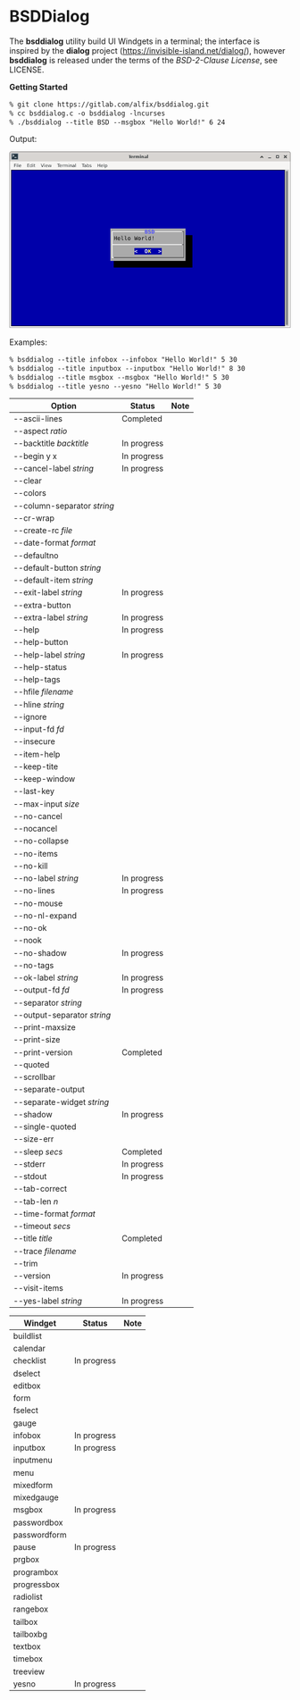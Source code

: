 # BSDDialog

The **bsddialog** utility build UI Windgets in a terminal; the interface is
inspired by the **dialog** project (https://invisible-island.net/dialog/),
however **bsddialog** is released under the terms of the *BSD-2-Clause License*,
see LICENSE.

**Getting Started**

```
% git clone https://gitlab.com/alfix/bsddialog.git
% cc bsddialog.c -o bsddialog -lncurses
% ./bsddialog --title BSD --msgbox "Hello World!" 6 24
```
Output:

![screenshot](screenshot.png)  


Examples:
```
% bsddialog --title infobox --infobox "Hello World!" 5 30
% bsddialog --title inputbox --inputbox "Hello World!" 8 30
% bsddialog --title msgbox --msgbox "Hello World!" 5 30
% bsddialog --title yesno --yesno "Hello World!" 5 30
```


|  Option                      | Status      | Note                            |
| ---------------------------- | ----------- | ------------------------------- |
| --ascii-lines                | Completed   |                                 |
| --aspect *ratio*             |             |                                 |
| --backtitle *backtitle*      | In progress |                                 |
| --begin y x                  | In progress |                                 |
| --cancel-label *string*      | In progress |                                 |
| --clear                      |             |                                 |
| --colors                     |             |                                 |
| --column-separator *string*  |             |                                 |
| --cr-wrap                    |             |                                 |
| --create-rc *file*           |             |                                 |
| --date-format *format*       |             |                                 |
| --defaultno                  |             |                                 |
| --default-button *string*    |             |                                 |
| --default-item *string*      |             |                                 |
| --exit-label *string*        | In progress |                                 |
| --extra-button               |             |                                 |
| --extra-label *string*       | In progress |                                 |
| --help                       | In progress |                                 |
| --help-button                |             |                                 |
| --help-label *string*        | In progress |                                 |
| --help-status                |             |                                 |
| --help-tags                  |             |                                 |
| --hfile *filename*           |             |                                 |
| --hline *string*             |             |                                 |
| --ignore                     |             |                                 |
| --input-fd *fd*              |             |                                 |
| --insecure                   |             |                                 |
| --item-help                  |             |                                 |
| --keep-tite                  |             |                                 |
| --keep-window                |             |                                 |
| --last-key                   |             |                                 |
| --max-input *size*           |             |                                 |
| --no-cancel                  |             |                                 |
| --nocancel                   |             |                                 |
| --no-collapse                |             |                                 |
| --no-items                   |             |                                 |
| --no-kill                    |             |                                 |
| --no-label *string*          | In progress |                                 |
| --no-lines                   | In progress |                                 |
| --no-mouse                   |             |                                 |
| --no-nl-expand               |             |                                 |
| --no-ok                      |             |                                 |
| --nook                       |             |                                 |
| --no-shadow                  | In progress |                                 |
| --no-tags                    |             |                                 |
| --ok-label *string*          | In progress |                                 |
| --output-fd *fd*             | In progress |                                 |
| --separator *string*         |             |                                 |
| --output-separator *string*  |             |                                 |
| --print-maxsize              |             |                                 |
| --print-size                 |             |                                 |
| --print-version              | Completed   |                                 |
| --quoted                     |             |                                 |
| --scrollbar                  |             |                                 |
| --separate-output            |             |                                 |
| --separate-widget *string*   |             |                                 |
| --shadow                     | In progress |                                 |
| --single-quoted              |             |                                 |
| --size-err                   |             |                                 |
| --sleep *secs*               | Completed   |                                 |
| --stderr                     | In progress |                                 |
| --stdout                     | In progress |                                 |
| --tab-correct                |             |                                 |
| --tab-len *n*                |             |                                 |
| --time-format *format*       |             |                                 |
| --timeout *secs*             |             |                                 |
| --title *title*              | Completed   |                                 |
| --trace *filename*           |             |                                 |
| --trim                       |             |                                 |
| --version                    | In progress |                                 |
| --visit-items                |             |                                 |
| --yes-label *string*         | In progress |                                 |


| Windget      | Status      | Note                                            |
|------------- | ----------- | ----------------------------------------------- |
| buildlist    |             |                                                 |
| calendar     |             |                                                 |
| checklist    | In progress |                                                 |
| dselect      |             |                                                 |
| editbox      |             |                                                 |
| form         |             |                                                 |
| fselect      |             |                                                 |
| gauge        |             |                                                 |
| infobox      | In progress |                                                 |
| inputbox     | In progress |                                                 |
| inputmenu    |             |                                                 |
| menu         |             |                                                 |
| mixedform    |             |                                                 |
| mixedgauge   |             |                                                 |
| msgbox       | In progress |                                                 |
| passwordbox  |             |                                                 |
| passwordform |             |                                                 |
| pause        | In progress |                                                 |
| prgbox       |             |                                                 |
| programbox   |             |                                                 |
| progressbox  |             |                                                 |
| radiolist    |             |                                                 |
| rangebox     |             |                                                 |
| tailbox      |             |                                                 |
| tailboxbg    |             |                                                 |
| textbox      |             |                                                 |
| timebox      |             |                                                 |
| treeview     |             |                                                 |
| yesno        | In progress |                                                 |

